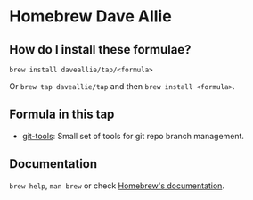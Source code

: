 # Homebrew Dave Allie
## How do I install these formulae?
`brew install daveallie/tap/<formula>`

Or `brew tap daveallie/tap` and then `brew install <formula>`.

## Formula in this tap
- [git-tools](https://github.com/daveallie/git-tools): Small set of tools for git repo branch management.

## Documentation
`brew help`, `man brew` or check [Homebrew's documentation](https://github.com/Homebrew/brew/tree/master/share/doc/homebrew#readme).
